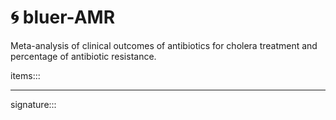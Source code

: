 # 🌀 bluer-AMR

Meta-analysis of clinical outcomes of antibiotics for cholera treatment and percentage of antibiotic resistance.

items:::

---

signature:::